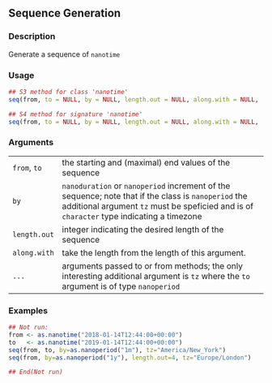 

## Sequence Generation

### Description

Generate a sequence of `nanotime`

### Usage

``` R
## S3 method for class 'nanotime'
seq(from, to = NULL, by = NULL, length.out = NULL, along.with = NULL, ...)

## S4 method for signature 'nanotime'
seq(from, to = NULL, by = NULL, length.out = NULL, along.with = NULL, ...)
```

### Arguments

|              |                                                                                                                                                                                                  |
|--------------|--------------------------------------------------------------------------------------------------------------------------------------------------------------------------------------------------|
| `from`, `to` | the starting and (maximal) end values of the sequence                                                                                                                                            |
| `by`         | `nanoduration` or `nanoperiod` increment of the sequence; note that if the class is `nanoperiod` the additional argument `tz` must be speficied and is of `character` type indicating a timezone |
| `length.out` | integer indicating the desired length of the sequence                                                                                                                                            |
| `along.with` | take the length from the length of this argument.                                                                                                                                                |
| `...`        | arguments passed to or from methods; the only interesting additional argument is `tz` where the `to` argument is of type `nanoperiod`                                                            |

### Examples

``` R
## Not run: 
from <- as.nanotime("2018-01-14T12:44:00+00:00")
to   <- as.nanotime("2019-01-14T12:44:00+00:00")
seq(from, to, by=as.nanoperiod("1m"), tz="America/New_York")
seq(from, by=as.nanoperiod("1y"), length.out=4, tz="Europe/London")

## End(Not run)
```


